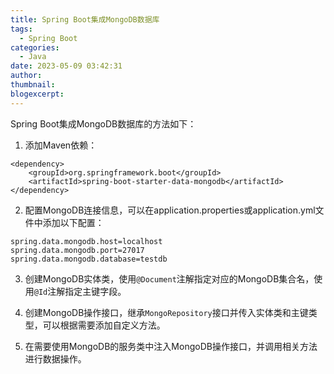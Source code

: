 ```yaml
---
title: Spring Boot集成MongoDB数据库
tags:
  - Spring Boot
categories:
  - Java
date: 2023-05-09 03:42:31
author:
thumbnail:
blogexcerpt:
---
```

Spring Boot集成MongoDB数据库的方法如下：

1. 添加Maven依赖：
```
<dependency>
    <groupId>org.springframework.boot</groupId>
    <artifactId>spring-boot-starter-data-mongodb</artifactId>
</dependency>
```

2. 配置MongoDB连接信息，可以在application.properties或application.yml文件中添加以下配置：
```
spring.data.mongodb.host=localhost
spring.data.mongodb.port=27017
spring.data.mongodb.database=testdb
```

3. 创建MongoDB实体类，使用`@Document`注解指定对应的MongoDB集合名，使用`@Id`注解指定主键字段。

4. 创建MongoDB操作接口，继承`MongoRepository`接口并传入实体类和主键类型，可以根据需要添加自定义方法。

5. 在需要使用MongoDB的服务类中注入MongoDB操作接口，并调用相关方法进行数据操作。
